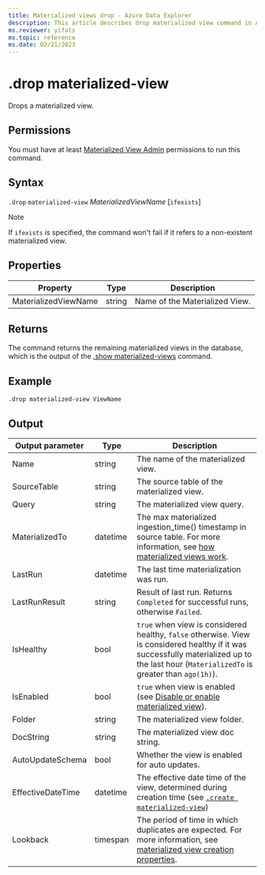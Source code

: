 ```yaml
---
title: Materialized views drop - Azure Data Explorer
description: This article describes drop materialized view command in Azure Data Explorer.
ms.reviewer: yifats
ms.topic: reference
ms.date: 02/21/2023
---
```

# .drop materialized-view 

Drops a materialized view.

## Permissions

You must have at least [Materialized View Admin](../access-control/role-based-access-control.md) permissions to run this command.

## Syntax

`.drop` `materialized-view` *MaterializedViewName* [`ifexists`]

> [!NOTE]
> If `ifexists` is specified, the command won't fail if it refers to a non-existent materialized view.

## Properties

| Property | Type| Description |
|----------------|-------|-----|
| MaterializedViewName| string| Name of the Materialized View.|

## Returns

The command returns the remaining materialized views in the database, which is the output of the [.show materialized-views](materialized-view-show-commands.md#show-materialized-view) command.

## Example

```kusto
.drop materialized-view ViewName
```

## Output

|Output parameter |Type |Description
|---|---|---|
|Name  |string |The name of the materialized view.
|SourceTable|string|The source table of the materialized view.
|Query|string|The materialized view query.
|MaterializedTo|datetime|The max materialized ingestion_time() timestamp in source table. For more information, see [how materialized views work](materialized-view-overview.md#how-materialized-views-work).
|LastRun|datetime |The last time materialization was run.
|LastRunResult|string|Result of last run. Returns `Completed` for successful runs, otherwise `Failed`.
|IsHealthy|bool|`true` when view is considered healthy, `false` otherwise. View is considered healthy if it was successfully materialized up to the last hour (`MaterializedTo` is greater than `ago(1h)`).
|IsEnabled|bool|`true` when view is enabled (see [Disable or enable materialized view](materialized-view-enable-disable.md)).
|Folder|string|The materialized view folder.
|DocString|string|The materialized view doc string.
|AutoUpdateSchema|bool|Whether the view is enabled for auto updates.
|EffectiveDateTime|datetime|The effective date time of the view, determined during creation time (see [`.create materialized-view`](materialized-view-create.md#create-materialized-view))
|Lookback|timespan|The period of time in which duplicates are expected. For more information, see [materialized view creation properties](materialized-view-create#properties).

